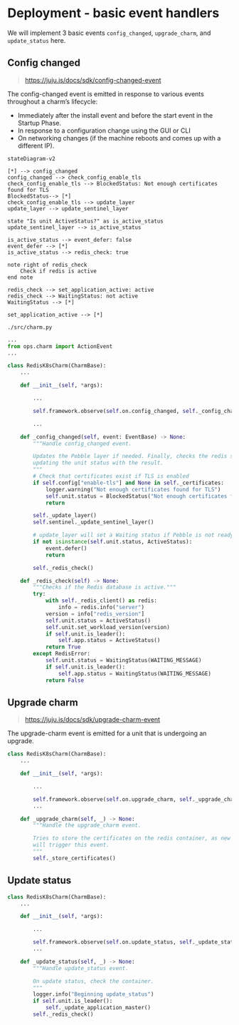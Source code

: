 # Deployment - basic event handlers

We will implement 3 basic events `config_changed`, `upgrade_charm`, and `update_status` here.

## Config changed

> https://juju.is/docs/sdk/config-changed-event

The config-changed event is emitted in response to various events throughout a charm’s lifecycle:

- Immediately after the install event and before the start event in the Startup Phase.
- In response to a configuration change using the GUI or CLI
- On networking changes (if the machine reboots and comes up with a different IP).


```mermaid
stateDiagram-v2

[*] --> config_changed
config_changed --> check_config_enable_tls
check_config_enable_tls --> BlockedStatus: Not enough certificates found for TLS
BlockedStatus--> [*]
check_config_enable_tls --> update_layer
update_layer --> update_sentinel_layer

state "Is unit ActiveStatus?" as is_active_status
update_sentinel_layer --> is_active_status

is_active_status --> event_defer: false
event_defer --> [*]
is_active_status --> redis_check: true

note right of redis_check
    Check if redis is active
end note

redis_check --> set_application_active: active
redis_check --> WaitingStatus: not active
WaitingStatus --> [*]

set_application_active --> [*]
```

`./src/charm.py`

```python
...
from ops.charm import ActionEvent
...

class RedisK8sCharm(CharmBase):
    ...

    def __init__(self, *args):

        ...

        self.framework.observe(self.on.config_changed, self._config_changed)

        ...

    def _config_changed(self, event: EventBase) -> None:
        """Handle config_changed event.

        Updates the Pebble layer if needed. Finally, checks the redis service
        updating the unit status with the result.
        """
        # Check that certificates exist if TLS is enabled
        if self.config["enable-tls"] and None in self._certificates:
            logger.warning("Not enough certificates found for TLS")
            self.unit.status = BlockedStatus("Not enough certificates found")
            return

        self._update_layer()
        self.sentinel._update_sentinel_layer()

        # update_layer will set a Waiting status if Pebble is not ready
        if not isinstance(self.unit.status, ActiveStatus):
            event.defer()
            return

        self._redis_check()

    def _redis_check(self) -> None:
        """Checks if the Redis database is active."""
        try:
            with self._redis_client() as redis:
                info = redis.info("server")
            version = info["redis_version"]
            self.unit.status = ActiveStatus()
            self.unit.set_workload_version(version)
            if self.unit.is_leader():
                self.app.status = ActiveStatus()
            return True
        except RedisError:
            self.unit.status = WaitingStatus(WAITING_MESSAGE)
            if self.unit.is_leader():
                self.app.status = WaitingStatus(WAITING_MESSAGE)
            return False
```

## Upgrade charm

> https://juju.is/docs/sdk/upgrade-charm-event

The upgrade-charm event is emitted for a unit that is undergoing an upgrade.


```python
class RedisK8sCharm(CharmBase):
    ...

    def __init__(self, *args):

        ...

        self.framework.observe(self.on.upgrade_charm, self._upgrade_charm)
        ...

    def _upgrade_charm(self, _) -> None:
        """Handle the upgrade_charm event.

        Tries to store the certificates on the redis container, as new `juju attach-resource`
        will trigger this event.
        """
        self._store_certificates()
```

## Update status

```python
class RedisK8sCharm(CharmBase):
    ...

    def __init__(self, *args):

        ...

        self.framework.observe(self.on.update_status, self._update_status)
        ...

    def _update_status(self, _) -> None:
        """Handle update_status event.

        On update status, check the container.
        """
        logger.info("Beginning update_status")
        if self.unit.is_leader():
            self._update_application_master()
        self._redis_check()
```
